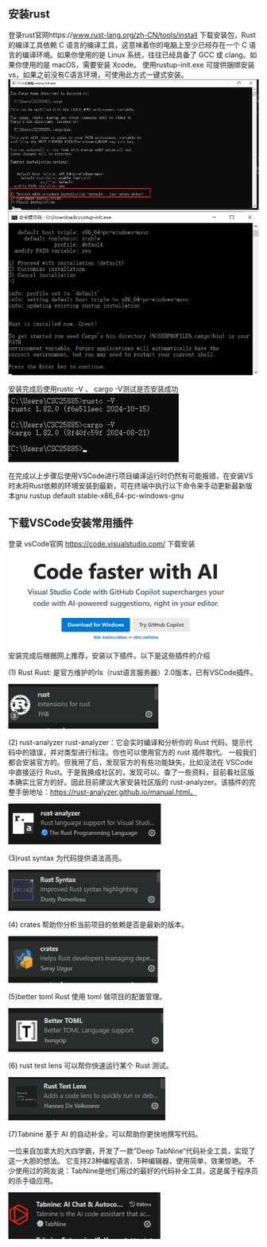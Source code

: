 ## 安装rust
登录rust官网https://www.rust-lang.org/zh-CN/tools/install 下载安装包，Rust 的编译工具依赖 C 语言的编译工具，这意味着你的电脑上至少已经存在一个 C 语言的编译环境。如果你使用的是 Linux 系统，往往已经具备了 GCC 或 clang。如果你使用的是 macOS，需要安装 Xcode。
使用rustup-init.exe  可提供捆绑安装vs，如果之前没有C语言环境，可使用此方式一键式安装。
![alt text](image-13.png)
![alt text](image-14.png)

安装完成后使用rustc -V  、 cargo -V测试是否安装成功
![alt text](image-15.png)

在完成以上步骤后使用VSCode进行项目编译运行时仍然有可能报错，在安装VS时未将Rust依赖的环境安装到最新，可在终端中执行以下命令来手动更新最新版本gnu
rustup default stable-x86_64-pc-windows-gnu
## 下载VSCode安装常用插件
登录 vsCode官网 https://code.visualstudio.com/ 下载安装
![alt text](image-16.png)
安装完成后根据网上推荐，安装以下插件。以下是这些插件的介绍

(1) Rust
Rust: 是官方维护的rls（rust语言服务器）2.0版本，已有VSCode插件。

![alt text](image-12.png)

(2) rust-analyzer
rust-analyzer：它会实时编译和分析你的 Rust 代码，提示代码中的错误，并对类型进行标注。你也可以使用官方的 rust 插件取代。
一般我们都会安装官方的。但我用了后，发现官方的有些功能缺失，比如没法在 VSCode 中直接运行 Rust。于是我换成社区的，发现可以。查了一些资料，目前看社区版本确实比官方的好。因此目前建议大家安装社区版的 rust-analyzer。该插件的完整手册地址：https://rust-analyzer.github.io/manual.html。

![alt text](image-11.png)

(3)rust syntax
为代码提供语法高亮。

![alt text](image-10.png)

(4) crates 
帮助你分析当前项目的依赖是否是最新的版本。

![alt text](image-9.png)

(5)better toml
Rust 使用 toml 做项目的配置管理。

![alt text](image-8.png)

(6) rust test lens
可以帮你快速运行某个 Rust 测试。

![alt text](image-7.png)

(7)Tabnine
基于 AI 的自动补全，可以帮助你更快地撰写代码。

一位来自加拿大的大四学霸，开发了一款”Deep TabNine“代码补全工具，实现了这一大胆的想法。
它支持23种编程语言、5种编辑器，使用简单，效果惊艳。
不少使用过的网友说：TabNine是他们用过的最好的代码补全工具，这是属于程序员的杀手级应用。

![alt text](image-6.png)
